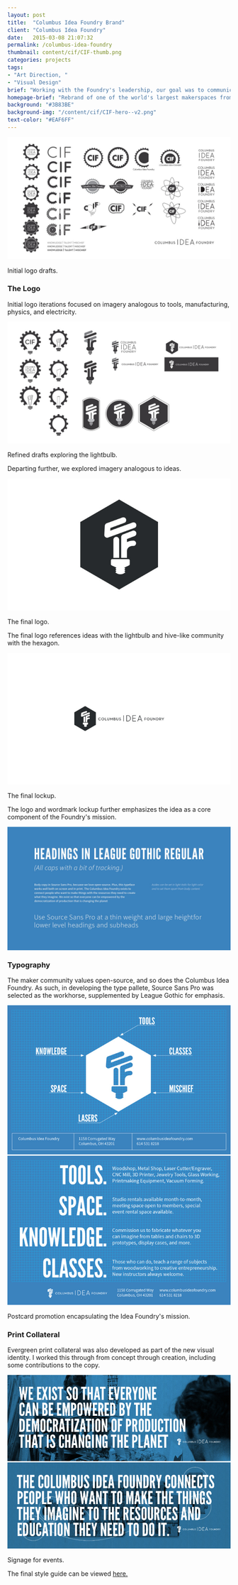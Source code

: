 ```yaml
---
layout: post
title:  "Columbus Idea Foundry Brand"
client: "Columbus Idea Foundry"
date:   2015-03-08 21:07:32
permalink: /columbus-idea-foundry
thumbnail: content/cif/CIF-thumb.png
categories: projects
tags:
- "Art Direction, "
- "Visual Design"
brief: "Working with the Foundry's leadership, our goal was to communicate the Foundry's capacity to empower individuals to create whatever they can imagine with the resources and communal knowledge available."
homepage-brief: "Rebrand of one of the world's largest makerspaces from the ground up."
background: "#3B83BE"
background-img: "/content/cif/CIF-hero--v2.png"
text-color: "#EAF6FF"
---
```


<section class="post-section">
<img src="/content/cif/CIF-logoiterations-1.jpg" alt="Initial logo drafts." />
<p class="caption">Initial logo drafts.</p>
</section>
<section class="wrapper post-section">
<h3 class="post-subhead">The Logo</h3>
<p>Initial logo iterations focused on imagery analogous to tools, manufacturing, physics, and electricity.</p>
</section>

<section class="post-section__container">
	<div class="wrapper post-section">
		<img src="/content/cif/CIF-logoiterations-2.jpg" alt="Refined drafts exploring the lightbulb." />
		<p class="caption">Refined drafts exploring the lightbulb.</p>
		<p>Departing further, we explored imagery analogous to ideas.</p>
	</div>
</section>

<section class="post-section">
	<img src="/content/cif/CIF-logo-1.jpg" alt="The final logo" />
	<p class="caption">The final logo.</p>
</section>
<section class="wrapper post-section">
	<p>The final logo references ideas with the lightbulb and hive-like community with the hexagon.</p>
</section>

<section class="wrapper post-section omega">
	<img src="/content/cif/CIF-logo-2.jpg" alt="The final lockup">
	<p class="caption">The final lockup.</p>
	<p>The logo and wordmark lockup further emphasizes the idea as a core component of the Foundry's mission.</p>
</section>

<section class="post-section__container" style="background-color: #3B83BE;">
	<div class="wrapper post-section">
		<img src="/content/cif/CIF-Typespec.jpg" alt="">
	</div>
</section>
<section class="wrapper post-section omega">
	<h3 class="post-subhead">Typography</h3>
	<p>The maker community values open-source, and so does the Columbus Idea Foundry. As such, in developing the type pallete, Source Sans Pro was selected as the workhorse, supplemented by League Gothic for emphasis.</p>
</section>

<section class="wrapper post-section">
	<img src="/content/cif/CIF-postcard-1.jpg" alt="General info postcard, front.">
	<img src="/content/cif/CIF-postcard-2.jpg" alt="General info postcard, back.">
	<p class="caption">Postcard promotion encapsulating the Idea Foundry's mission.</p>
	<h3 class="post-subhead">Print Collateral</h3>
	<p>Evergreen print collateral was also developed as part of the new visual identity. I worked this through from concept through creation, including some contributions to the copy.</p>
</section>

<section class="wrapper post-section">
	<img src="/content/cif/CIF_Sign1.jpg" alt="Event signage">
	<img src="/content/cif/CIF_Sign2.jpg" alt="Event signage">
	<p class="caption">Signage for events.</p>
</section>

<section class="wrapper post-section">
	<p>The final style guide can be viewed <a class="post-link post-link--external" href="/content/cif/CIF_StyleGuide_Dec2013_v1.pdf" target="_blank">here.</a></p>
</section>